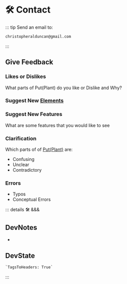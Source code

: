 
# 🛠 Contact

::: tip Send an email to:

```md
christopheralduncan@gmail.com
```

:::

## Give Feedback

### Likes or Dislikes

What parts of Put(Plant) do you like or Dislike and Why?

### Suggest New [Elements](/guide/What/WhatElement)

### Suggest New Features

What are some features that you would like to see

### Clarification

Which parts of of [Put(Plant)](/guide/introduction.html#what-is-putplant) are:

- Confusing
- Unclear
- Contradictory

### Errors

- Typos
- Conceptual Errors

::: details 🛠 <dev>&&&</dev>

## DevNotes

-

## DevState

```py
`TagsToHeaders: True`
```

:::
